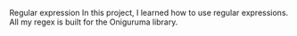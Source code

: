 Regular expression
In this project, I learned how to use regular expressions. All my regex is built for the Oniguruma library.



